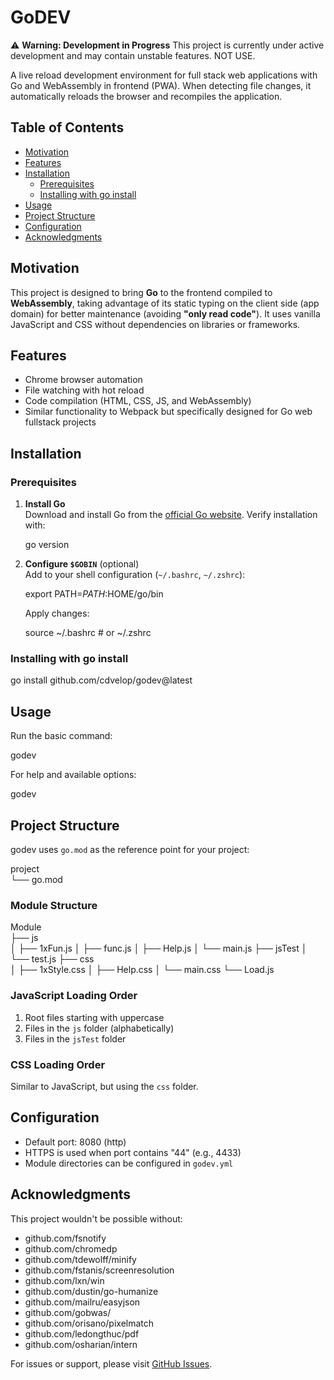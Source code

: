 # GoDEV

⚠️ **Warning: Development in Progress**
This project is currently under active development and may contain unstable features. NOT USE.

A live reload development environment for full stack web applications with Go and WebAssembly in frontend (PWA). When detecting file changes, it automatically reloads the browser and recompiles the application.

## Table of Contents
- [Motivation](#motivation)
- [Features](#features)
- [Installation](#installation)
  - [Prerequisites](#prerequisites)
  - [Installing with go install](#installing-with-go-install)
- [Usage](#usage)
- [Project Structure](#project-structure)
- [Configuration](#configuration)
- [Acknowledgments](#acknowledgments)

## Motivation
This project is designed to bring **Go** to the frontend compiled to **WebAssembly**, taking advantage of its static typing on the client side (app domain) for better maintenance (avoiding **"only read code"**). It uses vanilla JavaScript and CSS without dependencies on libraries or frameworks.

## Features
- Chrome browser automation
- File watching with hot reload
- Code compilation (HTML, CSS, JS, and WebAssembly)
- Similar functionality to Webpack but specifically designed for Go web fullstack projects

## Installation

### Prerequisites
1. **Install Go**  
   Download and install Go from the [official Go website](https://go.dev/dl/).
   Verify installation with:
   
   go version
   

2. **Configure `$GOBIN`** (optional)  
   Add to your shell configuration (`~/.bashrc`, `~/.zshrc`):
   
   export PATH=$PATH:$HOME/go/bin
   
   Apply changes:
   
   source ~/.bashrc  # or ~/.zshrc
   

### Installing with go install

go install github.com/cdvelop/godev@latest


## Usage
Run the basic command:

godev


For help and available options:

godev


## Project Structure
godev uses `go.mod` as the reference point for your project:


project  
└── go.mod


### Module Structure

Module  
├── js  
│    ├── 1xFun.js
│    ├── func.js
│    ├── Help.js
│    └── main.js
├── jsTest
│    └── test.js
├── css  
│    ├── 1xStyle.css
│    ├── Help.css
│    └── main.css
└── Load.js


### JavaScript Loading Order
1. Root files starting with uppercase
2. Files in the `js` folder (alphabetically)
3. Files in the `jsTest` folder

### CSS Loading Order
Similar to JavaScript, but using the `css` folder.

## Configuration
- Default port: 8080 (http)
- HTTPS is used when port contains "44" (e.g., 4433)
- Module directories can be configured in `godev.yml`

## Acknowledgments
This project wouldn't be possible without:
- github.com/fsnotify
- github.com/chromedp
- github.com/tdewolff/minify
- github.com/fstanis/screenresolution
- github.com/lxn/win
- github.com/dustin/go-humanize
- github.com/mailru/easyjson
- github.com/gobwas/
- github.com/orisano/pixelmatch
- github.com/ledongthuc/pdf
- github.com/osharian/intern

For issues or support, please visit [GitHub Issues](https://github.com/cdvelop/godev/issues).
